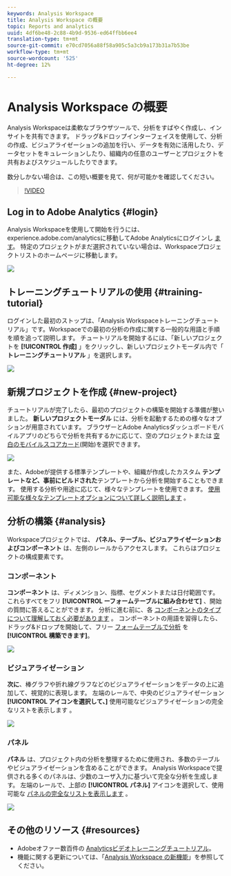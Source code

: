 ```yaml
---
keywords: Analysis Workspace
title: Analysis Workspace の概要
topic: Reports and analytics
uuid: 4df6be48-2c88-4b9d-9536-ed64ffbb6ee4
translation-type: tm+mt
source-git-commit: e70cd7056a88f58a905c5a3cb9a173b31a7b53be
workflow-type: tm+mt
source-wordcount: '525'
ht-degree: 12%

---
```



# Analysis Workspace の概要

Analysis Workspaceは柔軟なブラウザツールで、分析をすばやく作成し、インサイトを共有できます。 ドラッグ&amp;ドロップインターフェイスを使用して、分析の作成、ビジュアライゼーションの追加を行い、データを有効に活用したり、データセットをキュレーションしたり、組織内の任意のユーザーとプロジェクトを共有およびスケジュールしたりできます。

数分しかない場合は、この短い概要を見て、何が可能かを確認してください。

>[!VIDEO](https://video.tv.adobe.com/v/26266/?quality=12)

## Log in to Adobe Analytics {#login}

Analysis Workspaceを使用して開始を行うには、experience.adobe.com/analyticsに移動してAdobe Analyticsにログインし [ます](http://experience.adobe.com/analytics)。 特定のプロジェクトがまだ選択されていない場合は、Workspaceプロジェクトリストのホームページに移動します。

![](assets/login-analytics.png)

## トレーニングチュートリアルの使用 {#training-tutorial}

ログインした最初のストップは、「Analysis Workspaceトレーニングチュートリアル」です。Workspaceでの最初の分析の作成に関する一般的な用語と手順を順を追って説明します。 チュートリアルを開始するには、「新しいプロジェクトを **[!UICONTROL 作成]** 」をクリックし、新しいプロジェクトモーダル内で「 **トレーニングチュートリアル** 」を選択します。

![](assets/training-tutorial.png)

## 新規プロジェクトを作成 {#new-project}

チュートリアルが完了したら、最初のプロジェクトの構築を開始する準備が整いました。 **新しいプロジェクトモーダル** には、分析を起動するための様々なオプションが用意されています。 ブラウザーとAdobe Analyticsダッシュボードモバイルアプリのどちらで分析を共有するかに応じて、空のプロジェクトまたは [空白のモバイルスコアカード](https://docs.adobe.com/content/help/ja-JP/analytics/analyze/mobapp/curator.html)(開始)を選択できます。

![](assets/create-new-project.png)

また、Adobeが提供する標準テンプレートや、組織が作成したカスタム **テンプレートなど、事前にビルドされた**&#x200B;テンプレートから分析を開始することもできます。 使用する分析や用途に応じて、様々なテンプレートを使用できます。 [使用可能な様々なテンプレートオプションについて詳しく説明します](https://docs.adobe.com/content/help/ja-JP/analytics/analyze/analysis-workspace/build-workspace-project/starter-projects.html) 。

## 分析の構築 {#analysis}

Workspaceプロジェクトでは、 **パネル、テーブル、ビジュアライゼーションおよびコンポーネント** は、左側のレールからアクセスします。 これらはプロジェクトの構成要素です。

### コンポーネント

**コンポーネント** は、ディメンション、指標、セグメントまたは日付範囲です。これらすべてをフリ **[!UICONTROL ーフォームテーブルに組み合わせて]** 、開始の質問に答えることができます。 分析に進む前に、各 [コンポーネントのタイプについて理解しておく必要があります](/help/analyze/analysis-workspace/components/analysis-workspace-components.md) 。 コンポーネントの用語を習得したら、ドラッグ&amp;ドロップを開始して、フリー [フォームテーブルで分析](https://docs.adobe.com/content/help/en/analytics/analyze/analysis-workspace/build-workspace-project/t-freeform-project.html) を **[!UICONTROL 構築できます]**。

![](assets/build-components.png)

### ビジュアライゼーション

**次に**、棒グラフや折れ線グラフなどのビジュアライゼーションをデータの上に追加して、視覚的に表現します。 左端のレールで、中央のビジュアライゼーション **[!UICONTROL アイコンを選択して、]** 使用可能なビジュアライゼーションの完全なリストを表示します [](https://docs.adobe.com/content/help/ja-JP/analytics/analyze/analysis-workspace/visualizations/freeform-analysis-visualizations.html) 。

![](assets/build-visualizations.png)

### パネル

**パネル** は、プロジェクト内の分析を整理するために使用され、多数のテーブルやビジュアライゼーションを含めることができます。 Analysis Workspaceで提供される多くのパネルは、少数のユーザ入力に基づいて完全な分析を生成します。 左端のレールで、上部の **[!UICONTROL パネル]** アイコンを選択して、使用可能な [パネルの完全なリストを表示します](https://docs.adobe.com/content/help/en/analytics/analyze/analysis-workspace/panels/panels.html) 。

![](assets/build-panels.png)

## その他のリソース {#resources}

* Adobeオファー数百件の [Analyticsビデオトレーニングチュートリアル](https://docs.adobe.com/content/help/en/analytics-learn/tutorials/overview.html)。
* 機能に関する更新については、「[Analysis Workspace の新機能](/help/analyze/analysis-workspace/new-features-in-analysis-workspace.md)」を参照してください。

